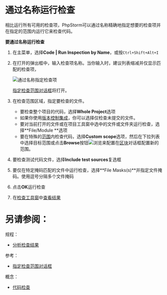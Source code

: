 # 通过名称运行检查


相比运行所有可用的检查项，PhpStorm可以通过名称精确地指定想要的检查项并在指定的范围内运行它来检查代码。

**要通过名称运行检查**

1. 在主菜单，选择**Code | Run Inspection by Name**，或按`Ctrl+Shift+Alt+I`
2. 在打开的弹出框中，输入检查项名称。当你输入时，建议列表缩减并仅显示匹配的检查项，
    
    ![通过名称指定检查项](http://image.jellychen.cn/uploads/2016/12/inspectionByName.png)

    [指定检查范围对话框](/参考/对话框/指定检查范围对话框.md)将打开。

3. 在检查范围区域，指定要检查的文件。    
    
    * 要检查整个项目的代码，选择**Whole Project**选项
    * 如果你使用[版本控制集成](/如何使用/常规指南/版本控制概念/版本控制概念/README.md)，你可以选择仅检查未提交的文件。
    * 要对当前打开的文件或在项目工具窗中选中的文件或文件夹运行检查，选择**File/Module <name>**选项
    * 要在特殊的[范围](/参考/要点/区块.md)内检查代码，选择**Custom scope**选项，然后在下拉列表中选择目标范围或点击**Browse**按钮![浏览](http://image.jellychen.cn/uploads/2016/10/browseButton.png)来配置在[区块](/参考/设置参数对话框/外观行为/区块.md)对话框配置新的范围。
    
4. 要检查测试代码文件，选择**Include test sources**复选框
5. 要仅在特定掩码匹配的文件中运行检查，选择**File Masks(s)**并指定文件掩码。使用逗号分隔多个文件掩码
6. 点击**OK**运行检查
7. 在[检查工具窗](/参考/工具窗参考/检查工具窗.md)中[查看结果](/如何使用/常规指南/代码检查/分析检查结果.md)



# 另请参阅：

规程：

* [分析检查结果](/如何使用/常规指南/代码检查/分析检查结果.md)

参考：

* [指定检查范围对话框](/参考/对话框/指定检查范围对话框.md)

概念：

* [代码检查](/如何使用/常规指南/代码检查/README.md)